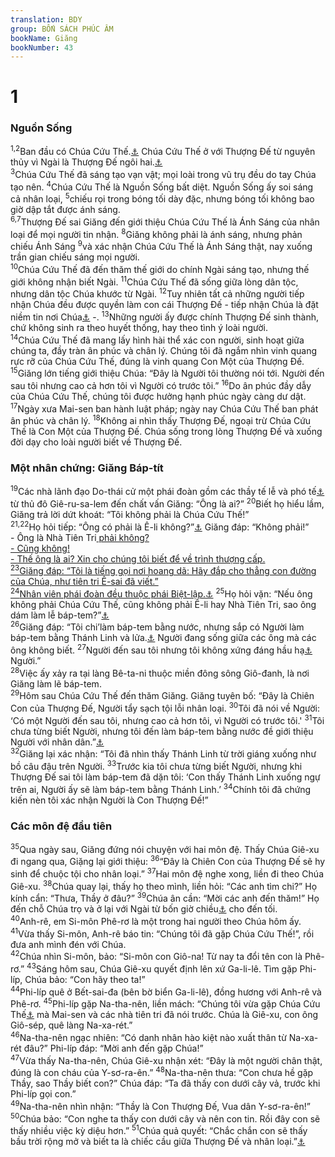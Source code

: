 ```yaml
---
translation: BDY
group: BỐN SÁCH PHÚC ÂM
bookName: Giăng 
bookNumber: 43
---
```


<div class="title"><h1>1</h1><h3>Nguồn Sống</h3></div>
<span class="verse gi_1_1 gi_1_2"><sup>1,2</sup>Ban đầu có Chúa Cứu Thế.<a href="#" data-toggle="tooltip" data-placement="bottom" title="Nt Lógos (có thể dịch ‘Lời Đạo’, chỉ về Ngôi hai của Thượng Đế đã sáng tạo, bảo tồn vạn vật và truyền đạt tư tưởng của Thượng Đế cho loài người)">⚓</a> Chúa Cứu Thế ở với Thượng Đế từ nguyên thủy vì Ngài là Thượng Đế ngôi hai.<a href="#" data-toggle="tooltip" data-placement="bottom" title="Thượng Đế ba ngôi: Cha, Con và Thánh Linh">⚓</a><br/></span>
<span class="verse gi_1_3"><sup>3</sup>Chúa Cứu Thế đã sáng tạo vạn vật; mọi loài trong vũ trụ đều do tay Chúa tạo nên. </span>
<span class="verse gi_1_4"><sup>4</sup>Chúa Cứu Thế là Nguồn Sống bất diệt. Nguồn Sống ấy soi sáng cả nhân loại, </span>
<span class="verse gi_1_5"><sup>5</sup>chiếu rọi trong bóng tối dày đặc, nhưng bóng tối không bao giờ dập tắt được ánh sáng.<br/></span>
<span class="verse gi_1_6 gi_1_7"><sup>6,7</sup>Thượng Đế sai Giăng đến giới thiệu Chúa Cứu Thế là Ánh Sáng của nhân loại để mọi người tin nhận. </span>
<span class="verse gi_1_8"><sup>8</sup>Giăng không phải là ánh sáng, nhưng phản chiếu Ánh Sáng </span>
<span class="verse gi_1_9"><sup>9</sup>và xác nhận Chúa Cứu Thế là Ánh Sáng thật, nay xuống trần gian chiếu sáng mọi người.<br/></span>
<span class="verse gi_1_10"><sup>10</sup>Chúa Cứu Thế đã đến thăm thế giới do chính Ngài sáng tạo, nhưng thế giới không nhận biết Ngài.</span>
<span class="verse gi_1_11"><sup>11</sup>Chúa Cứu Thế đã sống giữa lòng dân tộc, nhưng dân tộc Chúa khước từ Ngài. </span>
<span class="verse gi_1_12"><sup>12</sup>Tuy nhiên tất cả những người tiếp nhận Chúa đều được quyền làm con cái Thượng Đế - tiếp nhận Chúa là đặt niềm tin nơi Chúa<a href="#" data-toggle="tooltip" data-placement="bottom" title="Tin danh Chúa">⚓</a> -. </span>
<span class="verse gi_1_13"><sup>13</sup>Những người ấy được chính Thượng Đế sinh thành, chứ không sinh ra theo huyết thống, hay theo tình ý loài người.<br/></span>
<span class="verse gi_1_14"><sup>14</sup>Chúa Cứu Thế đã mang lấy hình hài thể xác con người, sinh hoạt giữa chúng ta, đầy tràn ân phúc và chân lý. Chúng tôi đã ngắm nhìn vinh quang rực rỡ của Chúa Cứu Thế, đúng là vinh quang Con Một của Thượng Đế.<br/></span>
<span class="verse gi_1_15"><sup>15</sup>Giăng lớn tiếng giới thiệu Chúa: “Đây là Người tôi thường nói tới. Người đến sau tôi nhưng cao cả hơn tôi vì Người có trước tôi.” </span>
<span class="verse gi_1_16"><sup>16</sup>Do ân phúc đầy dẫy của Chúa Cứu Thế, chúng tôi được hưởng hạnh phúc ngày càng dư dật. </span>
<span class="verse gi_1_17"><sup>17</sup>Ngày xưa Mai-sen ban hành luật pháp; ngày nay Chúa Cứu Thế ban phát ân phúc và chân lý. </span>
<span class="verse gi_1_18"><sup>18</sup>Không ai nhìn thấy Thượng Đế, ngoại trừ Chúa Cứu Thế là Con Một của Thượng Đế. Chúa sống trong lòng Thượng Đế và xuống đời dạy cho loài người biết về Thượng Đế.</span>
<div class="title"><h3>Một nhân chứng: Giăng Báp-tít</h3></div>
<span class="verse gi_1_19"><sup>19</sup>Các nhà lãnh đạo Do-thái cử một phái đoàn gồm các thầy tế lễ và phó tế<a href="#" data-toggle="tooltip" data-placement="bottom" title="Nt người Lê-vi">⚓</a> từ thủ đô Giê-ru-sa-lem đến chất vấn Giăng: “Ông là ai?” </span>
<span class="verse gi_1_20"><sup>20</sup>Biết họ hiểu lầm, Giăng trả lời dứt khoát: “Tôi không phải là Chúa Cứu Thế!”<br/></span>
<span class="verse gi_1_21 gi_1_22"><sup>21,22</sup>Họ hỏi tiếp: “Ông có phải là Ê-li không?”<a href="#" data-toggle="tooltip" data-placement="bottom" title="Ê-li là nhà tiên tri nổi danh giữa thế kỷ thứ 9 TCN; người Do-thái tin rằng Ê-li sẽ ra đời một lần">⚓</a> Giăng đáp: “Không phải!”<br/>-	Ông là Nhà Tiên Tri<a href="#" data-toggle="tooltip" data-placement="bottom" title="Nhà Tiên Tri lớn mà Mai-sen đã nói trong Phục 18:15" ⚓<="" a=""> phải không?<br/>-	Cũng không!<br/>-	Thế ông là ai? Xin cho chúng tôi biết để về trình thượng cấp.<br/></a></span><a href="#" data-toggle="tooltip" data-placement="bottom" title="Nhà Tiên Tri lớn mà Mai-sen đã nói trong Phục 18:15" ⚓<="" a="">
<span class="verse gi_1_23"><sup>23</sup>Giăng đáp: “Tôi là tiếng gọi nơi hoang dã: Hãy đắp cho thẳng con đường của Chúa, như tiên tri Ê-sai đã viết.”<br/></span>
<span class="verse gi_1_24"><sup>24</sup>Nhân viên phái đoàn đều thuộc phái Biệt-lập.</span></a><a href="#" data-toggle="tooltip" data-placement="bottom" title="Xin xem chú thích Mã-thi 3:7">⚓</a> 
<span class="verse gi_1_25"><sup>25</sup>Họ hỏi vặn: “Nếu ông không phải Chúa Cứu Thế, cũng không phải Ê-li hay Nhà Tiên Tri, sao ông dám làm lễ báp-tem?”<a href="#" data-toggle="tooltip" data-placement="bottom" title="Xin xem chú thích Mã-thi 3:6">⚓</a><br/></span>
<span class="verse gi_1_26"><sup>26</sup>Giăng đáp: “Tôi chi’làm báp-tem bằng nước, nhưng sắp có Người làm báp-tem bằng Thánh Linh và lửa.<a href="#" data-toggle="tooltip" data-placement="bottom" title="Theo Mã-thi 3:11">⚓</a> Người đang sống giữa các ông mà các ông không biết. </span>
<span class="verse gi_1_27"><sup>27</sup>Người đến sau tôi nhưng tôi không xứng đáng hầu hạ<a href="#" data-toggle="tooltip" data-placement="bottom" title="Nt xách dép">⚓</a> Người.”<br/></span>
<span class="verse gi_1_28"><sup>28</sup>Việc ấy xảy ra tại làng Bê-ta-ni thuộc miền đông sông Giô-đanh, là nơi Giăng làm lẽ báp-tem.<br/></span>
<span class="verse gi_1_29"><sup>29</sup>Hôm sau Chúa Cứu Thế đến thăm Giăng. Giăng tuyên bố: “Đây là Chiên Con của Thượng Đế, Người tẩy sạch tội lỗi nhân loại. </span>
<span class="verse gi_1_30"><sup>30</sup>Tôi đã nói về Người: ‘Có một Người đến sau tôi, nhưng cao cả hơn tôi, vì Người có trước tôi.&#39; </span>
<span class="verse gi_1_31"><sup>31</sup>Tôi chưa từng biết Người, nhưng tôi đến làm báp-tem bằng nước đề giới thiệu Người với nhân dân.”<a href="#" data-toggle="tooltip" data-placement="bottom" title="Nt dân Y-sơ-ra-ên">⚓</a><br/></span>
<span class="verse gi_1_32"><sup>32</sup>Giăng lại xác nhận: “Tôi đã nhìn thấy Thánh Linh từ trời giáng xuống như bồ câu đậu trên Người. </span>
<span class="verse gi_1_33"><sup>33</sup>Trước kia tôi chưa từng biết Người, nhưng khi Thượng Đế sai tôi làm báp-tem đã dặn tôi: ‘Con thấy Thánh Linh xuống ngự trên ai, Người ấy sẽ làm báp-tem bằng Thánh Linh.’ </span>
<span class="verse gi_1_34"><sup>34</sup>Chính tôi đã chứng kiến nèn tôi xác nhận Người là Con Thượng Đế!”</span>
<div class="title"><h3>Các môn đệ đầu tiên</h3></div>
<span class="verse gi_1_35"><sup>35</sup>Qua ngày sau, Giăng đứng nói chuyện với hai môn đệ. Thấy Chúa Giê-xu đi ngang qua, Giặng lại giới thiệu: </span>
<span class="verse gi_1_36"><sup>36</sup>“Đây là Chiên Con của Thượng Đế sẽ hy sinh để chuộc tội cho nhân loại.” </span>
<span class="verse gi_1_37"><sup>37</sup>Hai môn đệ nghe xong, liền đi theo Chúa Giê-xu. </span>
<span class="verse gi_1_38"><sup>38</sup>Chúa quay lại, thấy họ theo mình, liền hỏi: “Các anh tìm chi?” Họ kính cẩn: “Thưa, Thầy ở đâu?” </span>
<span class="verse gi_1_39"><sup>39</sup>Chúa ân cần: “Mời các anh đến thăm!” Họ đến chỗ Chúa trọ và ở lại với Ngài từ bốn giờ chiều<a href="#" data-toggle="tooltip" data-placement="bottom" title="Nt giờ thứ mười">⚓</a> cho đến tối.<br/></span>
<span class="verse gi_1_40"><sup>40</sup>Anh-rê, em Si-môn Phê-rơ là một trong hai người theo Chúa hôm ấy. </span>
<span class="verse gi_1_41"><sup>41</sup>Vừa thấy Si-môn, Anh-rê báo tin: “Chúng tôi đã gặp Chúa Cứu Thế!”, rồi đưa anh mình đén với Chúa.<br/></span>
<span class="verse gi_1_42"><sup>42</sup>Chúa nhìn Si-môn, bảo: “Si-môn con Giô-na! Từ nay ta đổi tên con là Phê-rơ.” </span>
<span class="verse gi_1_43"><sup>43</sup>Sáng hôm sau, Chúa Giê-xu quyết định lên xứ Ga-li-lê. Tìm gặp Phi-líp, Chúa bảo: “Con hãy theo ta!”<br/></span>
<span class="verse gi_1_44"><sup>44</sup>Phi-líp quê ở Bết-sai-đa (bên bờ biển Ga-li-lê), đồng hương với Anh-rê và Phê-rơ. </span>
<span class="verse gi_1_45"><sup>45</sup>Phi-líp gặp Na-tha-nên, liền mách: “Chúng tôi vừa gặp Chúa Cứu Thế<a href="#" data-toggle="tooltip" data-placement="bottom" title="Nt Ctd Đấng mà Thánh kinh Cựu ước đã nói đến">⚓</a> mà Mai-sen và các nhà tiên tri đã nói trước. Chúa là Giê-xu, con ông Giô-sép, quê làng Na-xa-rét.”<br/></span>
<span class="verse gi_1_46"><sup>46</sup>Na-tha-nên ngạc nhiên: “Có danh nhân hào kiệt nào xuất thân từ Na-xa-rét đâu?” Phi-líp đáp: “Mời anh đến gặp Chúa!”<br/></span>
<span class="verse gi_1_47"><sup>47</sup>Vừa thấy Na-tha-nên, Chúa Giê-xu nhận xét: “Đây là một người chân thật, đúng là con cháu của Y-sơ-ra-ên.” </span>
<span class="verse gi_1_48"><sup>48</sup>Na-tha-nên thưa: “Con chưa hề gặp Thầy, sao Thầy biết con?” Chúa đáp: “Ta đã thấy con dưới cây vả, trước khi Phi-líp gọi con.”<br/></span>
<span class="verse gi_1_49"><sup>49</sup>Na-tha-nên nhìn nhận: “Thầy là Con Thượng Đế, Vua dân Y-sơ-ra-ên!” </span>
<span class="verse gi_1_50"><sup>50</sup>Chúa bảo: “Con nghe ta thấy con dưới cây và nên con tin. Rồi đây con sẽ thấy nhiều việc kỳ diệu hơn.” </span>
<span class="verse gi_1_51"><sup>51</sup>Chúa quả quyết: “Chắc chắn con sẽ thấy bầu trời rộng mở và biết ta là chiếc cầu giữa Thượng Đế và nhân loại.”<a href="#" data-toggle="tooltip" data-placement="bottom" title="Nt Thiên sứ của Thượng Đế lên xuống trên Con Loài Người">⚓</a></span>
